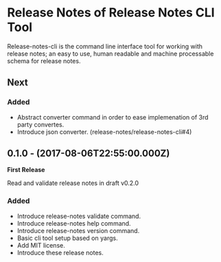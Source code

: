 # Release Notes of Release Notes CLI Tool

Release-notes-cli is the command line interface tool for working with release notes; an easy to use, human readable and machine processable schema for release notes.

## Next

### Added

* Abstract converter command in order to ease implemenation of 3rd party convertes.
* Introduce json converter. (release-notes/release-notes-cli#4)

## 0.1.0 - (2017-08-06T22:55:00.000Z)

**First Release**

Read and validate release notes in draft v0.2.0

### Added

* Introduce release-notes validate command.
* Introduce release-notes help command.
* Introduce release-notes version command.
* Basic cli tool setup based on yargs.
* Add MIT license.
* Introduce these release notes.
